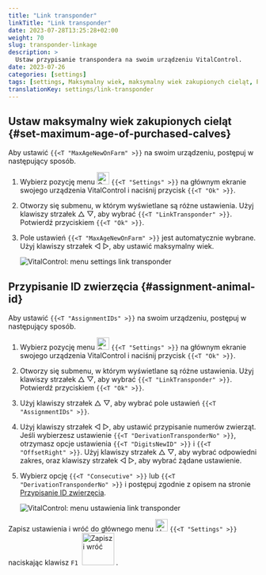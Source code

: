 ```yaml
---
title: "Link transponder"
linkTitle: "Link transponder"
date: 2023-07-28T13:25:28+02:00
weight: 70
slug: transponder-linkage
description: >
  Ustaw przypisanie transpondera na swoim urządzeniu VitalControl.
date: 2023-07-26
categories: [settings]
tags: [settings, Maksymalny wiek, maksymalny wiek zakupionych cieląt, Przypisanie ID zwierzęcia]
translationKey: settings/link-transponder
---
```

## Ustaw maksymalny wiek zakupionych cieląt {#set-maximum-age-of-purchased-calves}
Aby ustawić `{{<T "MaxAgeNewOnFarm" >}}` na swoim urządzeniu, postępuj w następujący sposób.

1. Wybierz pozycję menu <img src="/icons/gear.svg" width="25" align="bottom" alt="Settings" /> `{{<T "Settings" >}}` na głównym ekranie swojego urządzenia VitalControl i naciśnij przycisk `{{<T "Ok" >}}`.

2. Otworzy się submenu, w którym wyświetlane są różne ustawienia. Użyj klawiszy strzałek △ ▽, aby wybrać `{{<T "LinkTransponder" >}}`. Potwierdź przyciskiem `{{<T "Ok" >}}`.

3. Pole ustawień `{{<T "MaxAgeNewOnFarm" >}}` jest automatycznie wybrane. Użyj klawiszy strzałek ◁ ▷, aby ustawić maksymalny wiek.

    ![VitalControl: menu settings link transponder](../images/maximumage.png "Purchased calves maximum age")

## Przypisanie ID zwierzęcia {#assignment-animal-id}

Aby ustawić `{{<T "AssignmentIDs" >}}` na swoim urządzeniu, postępuj w następujący sposób.

1. Wybierz pozycję menu <img src="/icons/gear.svg" width="25" align="bottom" alt="Settings" /> `{{<T "Settings" >}}` na głównym ekranie swojego urządzenia VitalControl i naciśnij przycisk `{{<T "Ok" >}}`.

2. Otworzy się submenu, w którym wyświetlane są różne ustawienia. Użyj klawiszy strzałek △ ▽, aby wybrać `{{<T "LinkTransponder" >}}`. Potwierdź przyciskiem `{{<T "Ok" >}}`.

3. Użyj klawiszy strzałek △ ▽, aby wybrać pole ustawień `{{<T "AssignmentIDs" >}}`.

4. Użyj klawiszy strzałek ◁ ▷, aby ustawić przypisanie numerów zwierząt. Jeśli wybierzesz ustawienie `{{<T "DerivationTransponderNo" >}}`, otrzymasz opcje ustawienia `{{<T "DigitsNewID" >}}` i `{{<T "OffsetRight" >}}`. Użyj klawiszy strzałek △ ▽, aby wybrać odpowiedni zakres, oraz klawiszy strzałek ◁ ▷, aby wybrać żądane ustawienie.

5. Wybierz opcję `{{<T "Consecutive" >}}` lub `{{<T "DerivationTransponderNo" >}}` i postępuj zgodnie z opisem na stronie [Przypisanie ID zwierzęcia](../animal-registration/#assignment-animal-id).

    ![VitalControl: menu ustawienia link transponder](../images/assignmentanimalid.png "Przypisanie ID zwierzęcia")

Zapisz ustawienia i wróć do głównego menu <img src="/icons/gear.svg" width="25" align="bottom" alt="Ustawienia" /> `{{<T "Settings" >}}` naciskając klawisz `F1` &nbsp;<img src="/icons/footer/save_exit.svg" width="65" align="bottom" alt="Zapisz i wróć" />&nbsp;.
